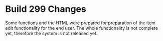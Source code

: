 # Build 299 Changes
Some functions and the HTML were prepared for preparation of the item edit functionality for the end user. The whole functionality is not complete yet, therefore the system is not released yet.
